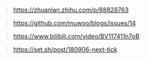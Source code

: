 > https://zhuanlan.zhihu.com/p/88828763

> https://github.com/muwoo/blogs/issues/14

> https://www.bilibili.com/video/BV117411n7oB

> https://set.sh/post/180906-next-tick
